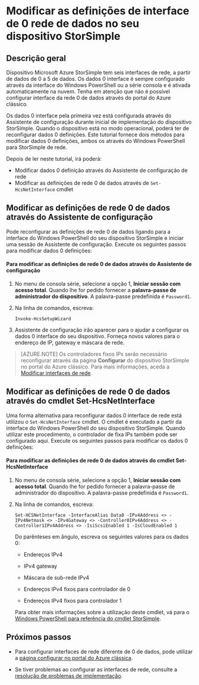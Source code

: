 <properties 
   pageTitle="Modificar os dados 0 definições num dispositivo StorSimple | Microsoft Azure"
   description="Saiba como utilizar o Windows PowerShell para StorSimple reconfigurar a interface de 0 rede de dados no seu dispositivo StorSimple."
   services="storsimple"
   documentationCenter=""
   authors="alkohli"
   manager="carmonm"
   editor="" />
<tags 
   ms.service="storsimple"
   ms.devlang="na"
   ms.topic="article"
   ms.tgt_pltfrm="na"
   ms.workload="na"
   ms.date="08/17/2016"
   ms.author="alkohli" />

# <a name="modify-the-data-0-network-interface-settings-on-your-storsimple-device"></a>Modificar as definições de interface de 0 rede de dados no seu dispositivo StorSimple

## <a name="overview"></a>Descrição geral

Dispositivo Microsoft Azure StorSimple tem seis interfaces de rede, a partir de dados de 0 a 5 de dados. Os dados 0 interface é sempre configurado através da interface do Windows PowerShell ou a série consola e é ativada automaticamente na nuvem. Tenha em atenção que não é possível configurar interface da rede 0 de dados através do portal do Azure clássico. 

Os dados 0 interface pela primeira vez está configurada através do Assistente de configuração durante inicial de implementação do dispositivo StorSimple. Quando o dispositivo está no modo operacional, poderá ter de reconfigurar dados 0 definições. Este tutorial fornece dois métodos para modificar dados 0 definições, ambos os através do Windows PowerShell para StorSimple de rede.

Depois de ler neste tutorial, irá poderá:

- Modificar dados 0 definição através do Assistente de configuração de rede
- Modificar as definições de rede 0 de dados através de `Set-HcsNetInterface` cmdlet



## <a name="modify-data-0-network-settings-through-setup-wizard"></a>Modificar as definições de rede 0 de dados através do Assistente de configuração
Pode reconfigurar as definições de rede 0 de dados ligando para a interface do Windows PowerShell do seu dispositivo StorSimple e iniciar uma sessão de Assistente de configuração. Execute os seguintes passos para modificar dados 0 definições:

#### <a name="to-modify-data-0-network-settings-through-setup-wizard"></a>Para modificar as definições de rede 0 de dados através do Assistente de configuração

1. No menu de consola série, selecione a opção 1, **Iniciar sessão com acesso total**. Quando lhe for pedido fornecer a **palavra-passe de administrador do dispositivo**. A palavra-passe predefinida é `Password1`.

2. Na linha de comandos, escreva:

    `Invoke-HcsSetupWizard`

3. Assistente de configuração irão aparecer para o ajudar a configurar os dados 0 interface do seu dispositivo. Forneça novos valores para o endereço de IP, gateway e máscara de rede.

> [AZURE.NOTE] Os controladores fixos IPs serão necessário reconfigurar através da página **Configurar** do dispositivo StorSimple no portal do Azure clássico. Para mais informações, aceda a [Modificar interfaces de rede](storsimple-modify-device-config.md#modify-network-interfaces).


## <a name="modify-data-0-network-settings-through-set-hcsnetinterface-cmdlet"></a>Modificar as definições de rede 0 de dados através do cmdlet Set-HcsNetInterface
Uma forma alternativa para reconfigurar dados 0 interface de rede está utilizou o `Set-HcsNetInterface` cmdlet. O cmdlet é executado a partir da interface do Windows PowerShell do seu dispositivo StorSimple. Quando utilizar este procedimento, o controlador de fixa IPs também pode ser configurado aqui. Execute os seguintes passos para modificar os dados 0 definições: 

#### <a name="to-modify-data-0-network-settings-through-the-set-hcsnetinterface-cmdlet"></a>Para modificar as definições de rede 0 de dados através do cmdlet Set-HcsNetInterface

1. No menu de consola série, selecione a opção 1, **Iniciar sessão com acesso total**. Quando lhe for pedido fornecer a palavra-passe de administrador do dispositivo. A palavra-passe predefinida é `Password1`.

2. Na linha de comandos, escreva:

    `Set-HCSNetInterface -InterfaceAlias Data0 -IPv4Address <> -IPv4Netmask <> -IPv4Gateway <> -Controller0IPv4Address <> -Controller1IPv4Address <> -IsiScsiEnabled 1 -IsCloudEnabled 1`
    
    Do parênteses em ângulo, escreva os seguintes valores para os dados 0:
                                            
    - Endereços IPv4
    
    - IPv4 gateway
    
    - Máscara de sub-rede IPv4
    
    - Endereços IPv4 fixos para controlador de 0

    - Endereços IPv4 fixos para controlador 1

    Para obter mais informações sobre a utilização deste cmdlet, vá para o [Windows PowerShell para referência do cmdlet StorSimple](https://technet.microsoft.com/library/dn688161.aspx).

## <a name="next-steps"></a>Próximos passos

- Para configurar interfaces de rede diferente de 0 de dados, pode utilizar a [página configurar no portal do Azure clássica](storsimple-modify-device-config.md). 

- Se tiver problemas ao configurar as interfaces de rede, consulte a [resolução de problemas de implementação](storsimple-troubleshoot-deployment.md).

